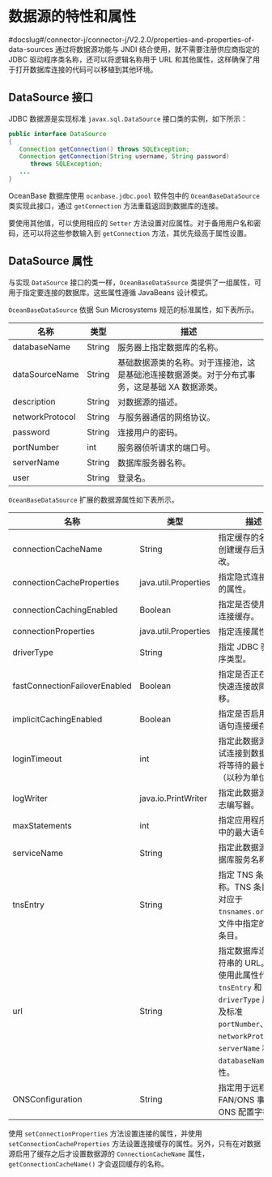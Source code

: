 数据源的特性和属性 
==============================
#docslug#/connector-j/connector-j/V2.2.0/properties-and-properties-of-data-sources
通过将数据源功能与 JNDI 结合使用，就不需要注册供应商指定的 JDBC 驱动程序类名称，还可以将逻辑名称用于 URL 和其他属性，这样确保了用于打开数据库连接的代码可以移植到其他环境。

DataSource 接口 
-------------------------------

JDBC 数据源是实现标准 `javax.sql.DataSource` 接口类的实例，如下所示：

```java
public interface DataSource
{
   Connection getConnection() throws SQLException;
   Connection getConnection(String username, String password)
      throws SQLException;
   ...
}
```



OceanBase 数据库使用 `ocanbase.jdbc.pool` 软件包中的 `OceanBaseDataSource` 类实现此接口，通过 `getConnection` 方法重载返回到数据库的连接。

要使用其他值，可以使用相应的 `Setter` 方法设置对应属性。对于备用用户名和密码，还可以将这些参数输入到 `getConnection` 方法，其优先级高于属性设置。

DataSource 属性 
-------------------------------

与实现 `DataSource` 接口的类一样，`OceanBaseDataSource` 类提供了一组属性，可用于指定要连接的数据库。这些属性遵循 JavaBeans 设计模式。

`OceanBaseDataSource` 依据 Sun Microsystems 规范的标准属性，如下表所示。


|     **名称**      | **类型** |                      **描述**                       |
|-----------------|--------|---------------------------------------------------|
| databaseName    | String | 服务器上指定数据库的名称。                                     |
| dataSourceName  | String | 基础数据源类的名称。对于连接池，这是基础池连接数据源类。对于分布式事务，这是基础 XA 数据源类。 |
| description     | String | 对数据源的描述。                                          |
| networkProtocol | String | 与服务器通信的网络协议。                                      |
| password        | String | 连接用户的密码。                                          |
| portNumber      | int    | 服务器侦听请求的端口号。                                      |
| serverName      | String | 数据库服务器名称。                                         |
| user            | String | 登录名。                                              |



`OceanBaseDataSource` 扩展的数据源属性如下表所示。


|            **名称**             |        **类型**        |                                                           **描述**                                                            |
|-------------------------------|----------------------|-----------------------------------------------------------------------------------------------------------------------------|
| connectionCacheName           | String               | 指定缓存的名称。创建缓存后无法更改。                                                                                                          |
| connection­Cache­Properties   | java.util.Properties | 指定隐式连接缓存的属性。                                                                                                                |
| connectionCachingEnabled      | Boolean              | 指定是否使用隐式连接缓存。                                                                                                               |
| connectionProperties          | java.util.Properties | 指定连接属性。                                                                                                                     |
| driverType                    | String               | 指定 JDBC 驱动程序类型。                                                                                                             |
| fastConnectionFailoverEnabled | Boolean              | 指定是否正在使用快速连接故障转移。                                                                                                           |
| implicitCachingEnabled        | Boolean              | 指定是否启用隐式语句连接缓存。                                                                                                             |
| loginTimeout                  | int                  | 指定此数据源在尝试连接到数据库时将等待的最长时间（以秒为单位）。                                                                                            |
| logWriter                     | java.io.PrintWriter  | 指定此数据源的日志编写器。                                                                                                               |
| maxStatements                 | int                  | 指定应用程序缓存中的最大语句数。                                                                                                            |
| serviceName                   | String               | 指定此数据源的数据库服务名称。                                                                                                             |
| tnsEntry                      | String               | 指定 TNS 条目名称。TNS 条目名称对应于 `tnsnames.ora` 配置文件中指定的 TNS 条目。                                                                     |
| url                           | String               | 指定数据库连接字符串的 URL。可以使用此属性代替 `tnsEntry` 和 `driverType` 属性以及标准 `portNumber`、`networkProtocol`、`serverName` 和 `databaseName` 属性。 |
| ONSConfiguration              | String               | 指定用于远程订阅 FAN/ONS 事件的 ONS 配置字符串。                                                                                             |



使用 `setConnectionProperties` 方法设置连接的属性，并使用 `setConnectionCacheProperties` 方法设置连接缓存的属性。另外，只有在对数据源启用了缓存之后才设置数据源的 `ConnectionCacheName` 属性，`getConnectionCacheName()` 才会返回缓存的名称。
